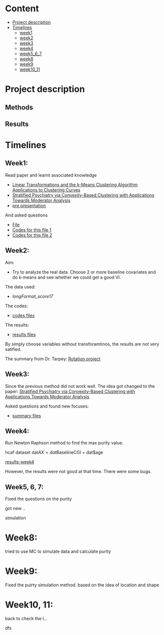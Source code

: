 
Content
=================

<!--ts-->
   * [Project description](#Project_description)
   * [Timelines](#Timelines)
      * [week1](#Week1)
      * [week2](#Week2)
      * [week3](#Week3)
      * [week4](#Week4)
      * [week5_6_7](#Week5_6_7)
      * [week8](#Week8)
      * [week9](#Week9)
      * [week10_11](#Week10_11)
<!--te-->


# Project description

## Methods

## Results


# Timelines

## Week1:

Read paper and learnt associated knowledge

* [Linear Transformations and the k-Means Clustering Algorithm Applications to Clustering Curves](https://github.com/sakuramomo1005/Functional-data-analysis-draft/blob/master/Wrapup0418/papers/Linear%20Transformations%20and%20the%20k-Means%20Clustering%20Algorithm%20Applications%20to%20Clustering%20Curves.pdf)
* [Stratified Psychiatry via Convexity-Based Clustering with Applications Towards Moderator Analysis](https://github.com/sakuramomo1005/Functional-data-analysis-draft/blob/master/Wrapup0418/papers/Stratified%20Psychiatry%20via%20Convexity-Based%20Clustering%20with%20Applications%20Towards%20Moderator%20Analysis.pdf)
* [pre presentation](https://github.com/sakuramomo1005/Functional-data-analysis-draft/blob/master/Wrapup0418/papers/talkFDNY.pdf)

And asked questions 
* [File](https://github.com/sakuramomo1005/Functional-data-analysis-draft/blob/master/Wrapup0418/results/some%20understandings%20and%20questions-Kate-2019-01-24.pdf)
* [Codes for this file 1](https://github.com/sakuramomo1005/Functional-data-analysis-draft/blob/master/Wrapup0418/codes/some%20understandings%20and%20questions-Kate-2019-01-24.Rmd)
* [Codes for this file 2](https://github.com/sakuramomo1005/Functional-data-analysis-draft/blob/master/Wrapup0418/codes/simulation%20and%20draw%20figure4%200124.R)


## Week2:

Aim: 

* Try to analyze the real data. Choose 2 or more baseline covariates and do k-means and see whether we could get a good VI.

The data used: 

* *longFormat_score17*

The codes: 

* [codes files](https://github.com/sakuramomo1005/Functional-data-analysis-draft/tree/master/Wrapup0418/codes/VI)

The results:

* [results files](https://github.com/sakuramomo1005/Functional-data-analysis-draft/tree/master/Wrapup0418/results/VI)

By simply choose variables without transforamtinos, the results are not very satified. 

The summary from Dr. Tarpey: [Rotation project](https://github.com/sakuramomo1005/Functional-data-analysis-draft/blob/master/Wrapup0418/results/KateRotationProject2.pdf)

## Week3:

Since the previous method did not work well. The idea got changed to the paper: [Stratified Psychiatry via Convexity-Based Clustering with Applications Towards Moderator Analysis](https://github.com/sakuramomo1005/Functional-data-analysis-draft/blob/master/Wrapup0418/papers/Stratified%20Psychiatry%20via%20Convexity-Based%20Clustering%20with%20Applications%20Towards%20Moderator%20Analysis.pdf)

Asked questions and found new focuses: 

* [summary files](https://github.com/sakuramomo1005/Functional-data-analysis-draft/tree/master/Wrapup0418/results/Purity)

## Week4:


Run Newton Raphson method to find the max purity value. 

hcaf dataset
dat$AX = dat$BaselineCGI + dat$age

[results-week4](https://github.com/sakuramomo1005/Functional-data-analysis-draft/blob/master/Wrapup0418/results/results.pdf)

However, the results were not good at that time. There were some bugs. 

## Week5, 6, 7:

Fixed the questions on the purity 
[](https://github.com/sakuramomo1005/Functional-data-analysis-draft/blob/master/Draft/Week6/purity%20confusion%20(2).ipynb)

got new ..

simulation 

# Week8:

tried to use MC to simulate data and calculate purity 


# Week9:

Fixed the puirty simulation method. based on the idea of location and shape

# Week10, 11:

back to check the l... 

dfs
